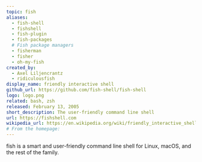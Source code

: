 ```yaml
---
topic: fish
aliases:
  - fish-shell
  - fishshell
  - fish-plugin
  - fish-packages
  # Fish package managers
  - fisherman
  - fisher
  - oh-my-fish
created_by:
  - Axel Liljencrantz
  - ridiculousfish
display_name: friendly interactive shell
github_url: https://github.com/fish-shell/fish-shell
logo: logo.png
related: bash, zsh
released: February 13, 2005
short_description: The user-friendly command line shell
url: https://fishshell.com
wikipedia_url: https://en.wikipedia.org/wiki/friendly_interactive_shell
# From the homepage:
---
```

fish is a smart and user-friendly command line shell for Linux, macOS, and the rest of the family.
